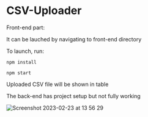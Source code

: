 # CSV-Uploader

Front-end part:

It can be lauched by navigating to front-end directory

To launch, run:

```npm install```

```npm start```

Uploaded CSV file will be shown in table

The back-end has project setup but not fully working

![Screenshot 2023-02-23 at 13 56 29](https://user-images.githubusercontent.com/43463977/220932078-bfe949cb-89e5-4b12-a14b-b34efd933363.png)


